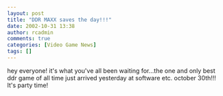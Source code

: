 ```yaml
---
layout: post
title: "DDR MAXX saves the day!!!"
date: 2002-10-31 13:38
author: rcadmin
comments: true
categories: [Video Game News]
tags: []
---
```

hey everyone! it's what you've all been waiting for...the one and only best ddr game of all time just arrived yesterday at software etc. october 30th!!! It's party time!
